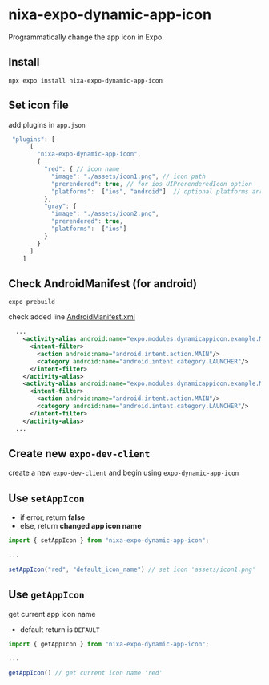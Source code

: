 # nixa-expo-dynamic-app-icon

Programmatically change the app icon in Expo.

## Install

```
npx expo install nixa-expo-dynamic-app-icon
```

## Set icon file

add plugins in `app.json`

```typescript
 "plugins": [
      [
        "nixa-expo-dynamic-app-icon",
        {
          "red": { // icon name
            "image": "./assets/icon1.png", // icon path
            "prerendered": true, // for ios UIPrerenderedIcon option
            "platforms":  ["ios", "android"]  // optional platforms array. defaults to both platforms if emitted
          },
          "gray": {
            "image": "./assets/icon2.png",
            "prerendered": true,
            "platforms":  ["ios"]
          }
        }
      ]
    ]
```

## Check AndroidManifest (for android)

```
expo prebuild
```

check added line
[AndroidManifest.xml](./example/android/app/src/main/AndroidManifest.xml#L33-L44)

```xml
  ...
    <activity-alias android:name="expo.modules.dynamicappicon.example.MainActivityred" android:enabled="false" android:exported="true" android:icon="@mipmap/red" android:targetActivity=".MainActivity">
      <intent-filter>
        <action android:name="android.intent.action.MAIN"/>
        <category android:name="android.intent.category.LAUNCHER"/>
      </intent-filter>
    </activity-alias>
    <activity-alias android:name="expo.modules.dynamicappicon.example.MainActivitygray" android:enabled="false" android:exported="true" android:icon="@mipmap/gray" android:targetActivity=".MainActivity">
      <intent-filter>
        <action android:name="android.intent.action.MAIN"/>
        <category android:name="android.intent.category.LAUNCHER"/>
      </intent-filter>
    </activity-alias>
  ...
```

## Create new `expo-dev-client`

create a new `expo-dev-client` and begin using `expo-dynamic-app-icon`

## Use `setAppIcon`

- if error, return **false**
- else, return **changed app icon name**

```typescript
import { setAppIcon } from "nixa-expo-dynamic-app-icon";

...

setAppIcon("red", "default_icon_name") // set icon 'assets/icon1.png'
```

## Use `getAppIcon`

get current app icon name

- default return is `DEFAULT`

```typescript
import { getAppIcon } from "nixa-expo-dynamic-app-icon";

...

getAppIcon() // get current icon name 'red'
```
